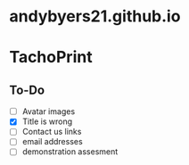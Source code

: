 # andybyers21.github.io
# TachoPrint

## To-Do

- [ ] Avatar images
- [X] Title is wrong
- [ ] Contact us links
- [ ] email addresses
- [ ] demonstration assesment
